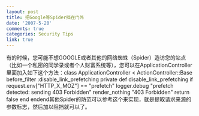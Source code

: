 ```yaml
---
layout: post
title: 把Google等Spider挡在门外
date: '2007-5-20'
comments: true
categories: Security Tips
link: true
---
```

有的时候，您可能不想GOOGLE或者其他的网络蜘蛛（Spider）造访您的站点（比如一个私密的同学录或者个人财富系统等），您可以在ApplicationController 里面加入如下这个方法：class ApplicationController &lt; ActionController::Base  before_filter :disable_link_prefetching  private    def disable_link_prefetching      if request.env[&quot;HTTP_X_MOZ&quot;] == &quot;prefetch&quot;         logger.debug &quot;prefetch detected: sending 403 Forbidden&quot;         render_nothing &quot;403 Forbidden&quot;         return false      end    endend其他Spider的防范可以参考这个来实现，就是提取请求来源的参数标志，然后加以阻挡就可以了。
